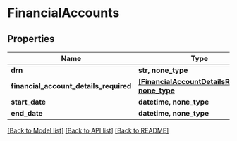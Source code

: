 # FinancialAccounts


## Properties
Name | Type | Description | Notes
------------ | ------------- | ------------- | -------------
**drn** | **str, none_type** |  | [optional] 
**financial_account_details_required** | [**[FinancialAccountDetailsRequired], none_type**](FinancialAccountDetailsRequired.md) |  | [optional] 
**start_date** | **datetime, none_type** |  | [optional] 
**end_date** | **datetime, none_type** |  | [optional] 

[[Back to Model list]](../README.md#documentation-for-models) [[Back to API list]](../README.md#documentation-for-api-endpoints) [[Back to README]](../README.md)



